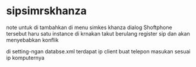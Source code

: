 # sipsimrskhanza

note untuk di tambahkan di menu simkes khanza
dialog Shoftphone tersebut haru satu instance 
di krnakan takut berulang register sip dan akan menyebabkan konflik

di setting-ngan databse.xml terdapat ip client buat telepon masukan sesuai ip komputernya 

